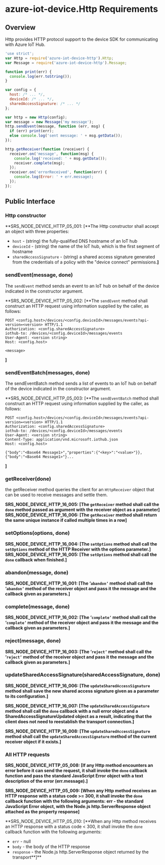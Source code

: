 # azure-iot-device.Http Requirements

## Overview
Http provides HTTP protocol support to the device SDK for communicating with Azure IoT Hub.

```js
'use strict';
var Http = require('azure-iot-device-http').Http;
var Message = require('azure-iot-device-http').Message;

function print(err) {
  console.log(err.toString());
}

var config = {
  host: /* ... */,
  deviceId: /* ... */,
  sharedAccessSignature: /* ... */
};

var http = new Http(config);
var message = new Message('my message');
http.sendEvent(message, function (err, msg) {
  if (err) print(err);
  else console.log('sent message: ' + msg.getData());
});

http.getReceiver(function (receiver) {
  receiver.on('message', function(msg) {
    console.log('received: ' + msg.getData());
    receiver.complete(msg);
  });
  receiver.on('errorReceived', function(err) {
    console.log(Error: ' + err.message);
  });
});
```

## Public Interface

### Http constructor

**SRS_NODE_DEVICE_HTTP_05_001: [**The Http constructor shall accept an object with three properties:
- `host` - (string) the fully-qualified DNS hostname of an IoT hub
- `deviceId` - (string) the name of the IoT hub, which is the first segment of hostname
- `sharedAccessSignature` - (string) a shared access signature generated from the credentials of a policy with the "device connect" permissions.**]**

### sendEvent(message, done)

The `sendEvent` method sends an event to an IoT hub on behalf of the device indicated in the constructor argument.

**SRS_NODE_DEVICE_HTTP_05_002: [**The `sendEvent` method shall construct an HTTP request using information supplied by the caller, as follows:
```
POST <config.host>/devices/<config.deviceId>/messages/events?api-version=<version> HTTP/1.1
Authorization: <config.sharedAccessSignature>
iothub-to: /devices/<config.deviceId>/messages/events
User-Agent: <version string>
Host: <config.host>

<message>
```
**]**

### sendEventBatch(messages, done)

The sendEventBatch method sends a list of events to an IoT hub on behalf of the device indicated in the constructor argument.

**SRS_NODE_DEVICE_HTTP_05_003: [**The `sendEventBatch` method shall construct an HTTP request using information supplied by the caller, as follows:
```
POST <config.host>/devices/<config.deviceId>/messages/events?api-version=<version> HTTP/1.1
Authorization: <config.sharedAccessSignature>
iothub-to: /devices/<config.deviceId>/messages/events
User-Agent: <version string>
Content-Type: application/vnd.microsoft.iothub.json
Host: <config.host>

{"body":"<Base64 Message1>","properties":{"<key>":"<value>"}},
{"body":"<Base64 Message1>"}...
```
**]**

### getReceiver(done)

the getReceiver method queries the client for an `HttpReceiver` object that can be used to receive messages and settle them.

**SRS_NODE_DEVICE_HTTP_16_005: [**The `getReceiver` method shall call the `done` method passed as argument with the receiver object as a parameter**]**
**SRS_NODE_DEVICE_HTTP_16_006: [**The `getReceiver` method shall return the same unique instance if called multiple times in a row**]**

### setOptions(options, done)

**SRS_NODE_DEVICE_HTTP_16_004: [**The `setOptions` method shall call the `setOptions` method of the HTTP Receiver with the options parameter.**]**
**SRS_NODE_DEVICE_HTTP_16_005: [**The `setOptions` method shall call the `done` callback when finished.**]**

### abandon(message, done)

**SRS_NODE_DEVICE_HTTP_16_001: [**The ‘`abandon’` method shall call the ‘`abandon’` method of the receiver object and pass it the message and the callback given as parameters.**]**

### complete(message, done)

**SRS_NODE_DEVICE_HTTP_16_002: [**The ‘`complete’` method shall call the ‘`complete’` method of the receiver object and pass it the message and the callback given as parameters.**]**

### reject(message, done)

**SRS_NODE_DEVICE_HTTP_16_003: [**The ‘`reject’` method shall call the ‘`reject’` method of the receiver object and pass it the message and the callback given as parameters.**]**

### updateSharedAccessSignature(sharedAccessSignature, done)

**SRS_NODE_DEVICE_HTTP_16_006: [**The `updateSharedAccessSignature` method shall save the new shared access signature given as a parameter to its configuration.**]**

**SRS_NODE_DEVICE_HTTP_16_007: [**The `updateSharedAccessSignature` method shall call the `done` callback with a null error object and a SharedAccessSignatureUpdated object as a result, indicating that the client does not need to reestablish the transport connection.**]**

**SRS_NODE_DEVICE_HTTP_16_008: [**The `updateSharedAccessSignature` method shall call the `updateSharedAccessSignature` method of the current receiver object if it exists.**]**

### All HTTP requests

**SRS_NODE_DEVICE_HTTP_05_008: [**If any Http method encounters an error before it can send the request, it shall invoke the `done` callback function and pass the standard JavaScript Error object with a text description of the error (err.message).**]**

**SRS_NODE_DEVICE_HTTP_05_009: [**When any Http method receives an HTTP response with a status code >= 300, it shall invoke the `done` callback function with the following arguments:
err - the standard JavaScript Error object, with the Node.js http.ServerResponse object attached as the property response**]**

**SRS_NODE_DEVICE_HTTP_05_010: [**When any Http method receives an HTTP response with a status code < 300, it shall invoke the `done` callback function with the following arguments:
- `err` - null
- `body` - the body of the HTTP response
- `response` - the Node.js http.ServerResponse object returned by the transport**]**